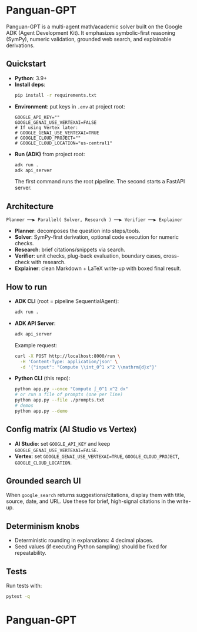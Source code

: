 # Panguan-GPT

Panguan-GPT is a multi-agent math/academic solver built on the Google ADK (Agent Development Kit). It emphasizes symbolic-first reasoning (SymPy), numeric validation, grounded web search, and explainable derivations.

## Quickstart

- **Python**: 3.9+
- **Install deps**:
  ```bash
  pip install -r requirements.txt
  ```
- **Environment**: put keys in `.env` at project root:
  ```
  GOOGLE_API_KEY=""
  GOOGLE_GENAI_USE_VERTEXAI=FALSE
  # If using Vertex later:
  # GOOGLE_GENAI_USE_VERTEXAI=TRUE
  # GOOGLE_CLOUD_PROJECT=""
  # GOOGLE_CLOUD_LOCATION="us-central1"
  ```
- **Run (ADK)** from project root:
  ```bash
  adk run .
  adk api_server
  ```
  The first command runs the root pipeline. The second starts a FastAPI server.

## Architecture

```
Planner ──▶ Parallel( Solver, Research ) ──▶ Verifier ──▶ Explainer
```

- **Planner**: decomposes the question into steps/tools.
- **Solver**: SymPy-first derivation, optional code execution for numeric checks.
- **Research**: brief citations/snippets via search.
- **Verifier**: unit checks, plug-back evaluation, boundary cases, cross-check with research.
- **Explainer**: clean Markdown + LaTeX write-up with boxed final result.

## How to run

- **ADK CLI** (root = pipeline SequentialAgent):
  ```bash
  adk run .
  ```

- **ADK API Server**:
  ```bash
  adk api_server
  ```
  Example request:
  ```bash
  curl -X POST http://localhost:8000/run \
    -H 'Content-Type: application/json' \
    -d '{"input": "Compute \\int_0^1 x^2 \\mathrm{d}x"}'
  ```

- **Python CLI** (this repo):
  ```bash
  python app.py --once "Compute ∫_0^1 x^2 dx"
  # or run a file of prompts (one per line)
  python app.py --file ./prompts.txt
  # demos
  python app.py --demo
  ```

## Config matrix (AI Studio vs Vertex)

- **AI Studio**: set `GOOGLE_API_KEY` and keep `GOOGLE_GENAI_USE_VERTEXAI=FALSE`.
- **Vertex**: set `GOOGLE_GENAI_USE_VERTEXAI=TRUE`, `GOOGLE_CLOUD_PROJECT`, `GOOGLE_CLOUD_LOCATION`.

## Grounded search UI

When `google_search` returns suggestions/citations, display them with title, source, date, and URL. Use these for brief, high-signal citations in the write-up.

## Determinism knobs

- Deterministic rounding in explanations: 4 decimal places.
- Seed values (if executing Python sampling) should be fixed for repeatability.

## Tests

Run tests with:
```bash
pytest -q
```

# Panguan-GPT